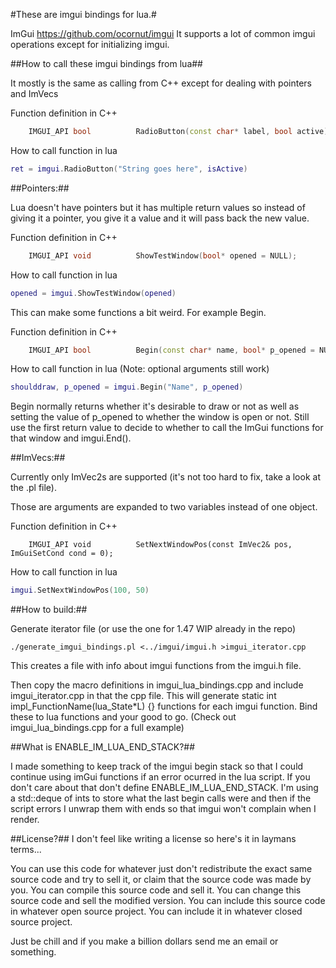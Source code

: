 #These are imgui bindings for lua.#

ImGui https://github.com/ocornut/imgui
It supports a lot of common imgui operations except for initializing imgui.


##How to call these imgui bindings from lua##

It mostly is the same as calling from C++ except for dealing with pointers and ImVecs

Function definition in C++
```c++
    IMGUI_API bool          RadioButton(const char* label, bool active);
```
How to call function in lua

```lua
ret = imgui.RadioButton("String goes here", isActive)
```

##Pointers:##

Lua doesn't have pointers but it has multiple return values
so instead of giving it a pointer, you give it a value and it will pass
back the new value.

Function definition in C++
```c++
    IMGUI_API void          ShowTestWindow(bool* opened = NULL);
```
How to call function in lua
```lua
opened = imgui.ShowTestWindow(opened)
```
This can make some functions a bit weird. For example Begin.

Function definition in C++
```c++
    IMGUI_API bool          Begin(const char* name, bool* p_opened = NULL, ImGuiWindowFlags flags = 0);
```

How to call function in lua (Note: optional arguments still work)
```lua
shoulddraw, p_opened = imgui.Begin("Name", p_opened)
```


Begin normally returns whether it's desirable to draw or not as well as setting the value
of p_opened to whether the window is open or not. Still use the first return value to decide to whether to call the ImGui functions for that window and imgui.End().


##ImVecs:##

Currently only ImVec2s are supported (it's not too hard to fix, take a look at the .pl file).

Those are arguments are expanded to two variables instead of one object.

Function definition in C++
```c+++
    IMGUI_API void          SetNextWindowPos(const ImVec2& pos, ImGuiSetCond cond = 0);
```

How to call function in lua
```lua
imgui.SetNextWindowPos(100, 50)
```


##How to build:##

Generate iterator file (or use the one for 1.47 WIP already in the repo)
```
./generate_imgui_bindings.pl <../imgui/imgui.h >imgui_iterator.cpp
```

This creates a file with info about imgui functions from the imgui.h file.

Then copy the macro definitions in imgui_lua_bindings.cpp and include imgui_iterator.cpp in that the cpp file. This will generate static int impl_FunctionName(lua_State*L) {} functions for each imgui function. Bind these to lua functions and your good to go. (Check out imgui_lua_bindings.cpp for a full example)



##What is ENABLE_IM_LUA_END_STACK?##

I made something to keep track of the imgui begin stack so that I could continue using
imGui functions if an error ocurred in the lua script. If you don't care about that
don't define ENABLE_IM_LUA_END_STACK. I'm using a std::deque of ints to store what the last
begin calls were and then if the script errors I unwrap them with ends so that imgui won't
complain when I render.

##License?##
I don't feel like writing a license so here's it in laymans terms...

You can use this code for whatever just don't redistribute the exact same source code and try to sell it, or claim that the source code was made by you.
You can compile this source code and sell it. You can change this source code and sell the modified version.
You can include this source code in whatever open source project. You can include it in whatever closed source project.

Just be chill and if you make a billion dollars send me an email or something.
